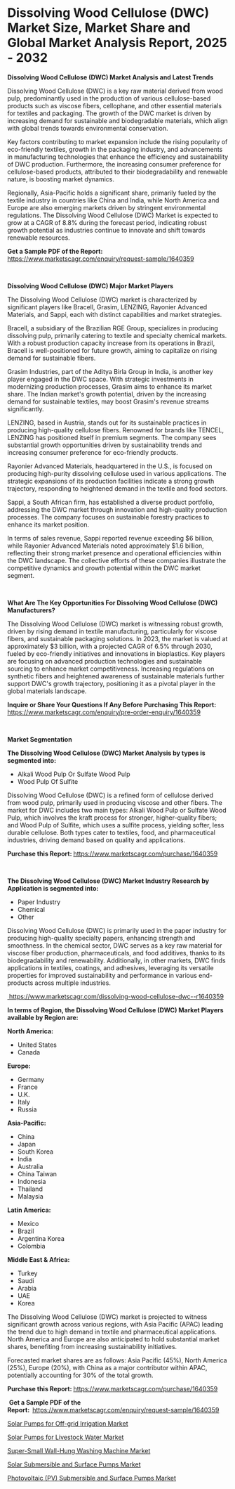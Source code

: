 <p><h1>Dissolving Wood Cellulose (DWC) Market Size, Market Share and Global Market Analysis Report, 2025 - 2032</h1></p><p><strong>Dissolving Wood Cellulose (DWC) Market Analysis and Latest Trends</strong></p>
<p><p>Dissolving Wood Cellulose (DWC) is a key raw material derived from wood pulp, predominantly used in the production of various cellulose-based products such as viscose fibers, cellophane, and other essential materials for textiles and packaging. The growth of the DWC market is driven by increasing demand for sustainable and biodegradable materials, which align with global trends towards environmental conservation.</p><p>Key factors contributing to market expansion include the rising popularity of eco-friendly textiles, growth in the packaging industry, and advancements in manufacturing technologies that enhance the efficiency and sustainability of DWC production. Furthermore, the increasing consumer preference for cellulose-based products, attributed to their biodegradability and renewable nature, is boosting market dynamics.</p><p>Regionally, Asia-Pacific holds a significant share, primarily fueled by the textile industry in countries like China and India, while North America and Europe are also emerging markets driven by stringent environmental regulations. The Dissolving Wood Cellulose (DWC) Market is expected to grow at a CAGR of 8.8% during the forecast period, indicating robust growth potential as industries continue to innovate and shift towards renewable resources.</p></p>
<p><strong>Get a Sample PDF of the Report:&nbsp;</strong> <a href="https://www.marketscagr.com/enquiry/request-sample/1640359?utm_campaign=2106&utm_medium=2&utm_source=Github&utm_content=ia&utm_term=28022025&utm_id=dissolving-wood-cellulose-dwc">https://www.marketscagr.com/enquiry/request-sample/1640359</a></p>
<p>&nbsp;</p>
<p><strong>Dissolving Wood Cellulose (DWC) Major Market Players</strong></p>
<p><p>The Dissolving Wood Cellulose (DWC) market is characterized by significant players like Bracell, Grasim, LENZING, Rayonier Advanced Materials, and Sappi, each with distinct capabilities and market strategies.</p><p>Bracell, a subsidiary of the Brazilian RGE Group, specializes in producing dissolving pulp, primarily catering to textile and specialty chemical markets. With a robust production capacity increase from its operations in Brazil, Bracell is well-positioned for future growth, aiming to capitalize on rising demand for sustainable fibers.</p><p>Grasim Industries, part of the Aditya Birla Group in India, is another key player engaged in the DWC space. With strategic investments in modernizing production processes, Grasim aims to enhance its market share. The Indian market's growth potential, driven by the increasing demand for sustainable textiles, may boost Grasim's revenue streams significantly.</p><p>LENZING, based in Austria, stands out for its sustainable practices in producing high-quality cellulose fibers. Renowned for brands like TENCEL, LENZING has positioned itself in premium segments. The company sees substantial growth opportunities driven by sustainability trends and increasing consumer preference for eco-friendly products.</p><p>Rayonier Advanced Materials, headquartered in the U.S., is focused on producing high-purity dissolving cellulose used in various applications. The strategic expansions of its production facilities indicate a strong growth trajectory, responding to heightened demand in the textile and food sectors.</p><p>Sappi, a South African firm, has established a diverse product portfolio, addressing the DWC market through innovation and high-quality production processes. The company focuses on sustainable forestry practices to enhance its market position.</p><p>In terms of sales revenue, Sappi reported revenue exceeding $6 billion, while Rayonier Advanced Materials noted approximately $1.6 billion, reflecting their strong market presence and operational efficiencies within the DWC landscape. The collective efforts of these companies illustrate the competitive dynamics and growth potential within the DWC market segment.</p></p>
<p>&nbsp;</p>
<p><strong>What Are The Key Opportunities For Dissolving Wood Cellulose (DWC) Manufacturers?</strong></p>
<p><p>The Dissolving Wood Cellulose (DWC) market is witnessing robust growth, driven by rising demand in textile manufacturing, particularly for viscose fibers, and sustainable packaging solutions. In 2023, the market is valued at approximately $3 billion, with a projected CAGR of 6.5% through 2030, fueled by eco-friendly initiatives and innovations in bioplastics. Key players are focusing on advanced production technologies and sustainable sourcing to enhance market competitiveness. Increasing regulations on synthetic fibers and heightened awareness of sustainable materials further support DWC's growth trajectory, positioning it as a pivotal player in the global materials landscape.</p></p>
<p><strong>Inquire or Share Your Questions If Any Before Purchasing This Report:</strong> <a href="https://www.marketscagr.com/enquiry/pre-order-enquiry/1640359?utm_campaign=2106&utm_medium=2&utm_source=Github&utm_content=ia&utm_term=28022025&utm_id=dissolving-wood-cellulose-dwc">https://www.marketscagr.com/enquiry/pre-order-enquiry/1640359</a></p>
<p>&nbsp;</p>
<p><strong>Market Segmentation</strong></p>
<p><strong>The Dissolving Wood Cellulose (DWC) Market Analysis by types is segmented into:</strong></p>
<p><ul><li>Alkali Wood Pulp Or Sulfate Wood Pulp</li><li>Wood Pulp Of Sulfite</li></ul></p>
<p><p>Dissolving Wood Cellulose (DWC) is a refined form of cellulose derived from wood pulp, primarily used in producing viscose and other fibers. The market for DWC includes two main types: Alkali Wood Pulp or Sulfate Wood Pulp, which involves the kraft process for stronger, higher-quality fibers; and Wood Pulp of Sulfite, which uses a sulfite process, yielding softer, less durable cellulose. Both types cater to textiles, food, and pharmaceutical industries, driving demand based on quality and applications.</p></p>
<p><strong>Purchase this Report:&nbsp;</strong><a href="https://www.marketscagr.com/purchase/1640359?utm_campaign=2106&utm_medium=2&utm_source=Github&utm_content=ia&utm_term=28022025&utm_id=dissolving-wood-cellulose-dwc">https://www.marketscagr.com/purchase/1640359</a></p>
<p>&nbsp;</p>
<p><strong>The Dissolving Wood Cellulose (DWC) Market Industry Research by Application is segmented into:</strong></p>
<p><ul><li>Paper Industry</li><li>Chemical</li><li>Other</li></ul></p>
<p><p>Dissolving Wood Cellulose (DWC) is primarily used in the paper industry for producing high-quality specialty papers, enhancing strength and smoothness. In the chemical sector, DWC serves as a key raw material for viscose fiber production, pharmaceuticals, and food additives, thanks to its biodegradability and renewability. Additionally, in other markets, DWC finds applications in textiles, coatings, and adhesives, leveraging its versatile properties for improved sustainability and performance in various end-products across multiple industries.</p></p>
<p><a href="https://www.marketscagr.com/dissolving-wood-cellulose-dwc--r1640359?utm_campaign=2106&utm_medium=2&utm_source=Github&utm_content=ia&utm_term=28022025&utm_id=dissolving-wood-cellulose-dwc">&nbsp;https://www.marketscagr.com/dissolving-wood-cellulose-dwc--r1640359</a></p>
<p><strong>In terms of Region, the Dissolving Wood Cellulose (DWC) Market Players available by Region are:</strong></p>
<p>
    <p> <strong> North America: </strong>
        <ul>
            <li>United States</li>
            <li>Canada</li>
        </ul>
        </p> 
    <p> <strong> Europe: </strong>
        <ul>
            <li>Germany</li>
            <li>France</li>
            <li>U.K.</li>
            <li>Italy</li>
            <li>Russia</li>
        </ul>
        </p> 
    <p> <strong> Asia-Pacific: </strong>
        <ul>
            <li>China</li>
            <li>Japan</li>
            <li>South Korea</li>
            <li>India</li>
            <li>Australia</li>
            <li>China Taiwan</li>
            <li>Indonesia</li>
            <li>Thailand</li>
            <li>Malaysia</li>
        </ul>
        </p> 
    <p> <strong> Latin America: </strong>
        <ul>
            <li>Mexico</li>
            <li>Brazil</li>
            <li>Argentina Korea</li>
            <li>Colombia</li>
        </ul>
        </p> 
    <p> <strong> Middle East & Africa: </strong>
        <ul>
            <li>Turkey</li>
            <li>Saudi</li>
            <li>Arabia</li>
            <li>UAE</li>
            <li>Korea</li>
        </ul>
    </p>
    </p>
<p><p>The Dissolving Wood Cellulose (DWC) market is projected to witness significant growth across various regions, with Asia Pacific (APAC) leading the trend due to high demand in textile and pharmaceutical applications. North America and Europe are also anticipated to hold substantial market shares, benefiting from increasing sustainability initiatives. </p><p>Forecasted market shares are as follows: Asia Pacific (45%), North America (25%), Europe (20%), with China as a major contributor within APAC, potentially accounting for 30% of the total growth.</p></p>
<p><strong>Purchase this Report: </strong><a href="https://www.marketscagr.com/purchase/1640359?utm_campaign=2106&utm_medium=2&utm_source=Github&utm_content=ia&utm_term=28022025&utm_id=dissolving-wood-cellulose-dwc">https://www.marketscagr.com/purchase/1640359</a></p>
<p>&nbsp;<strong>Get a Sample PDF of the Report:&nbsp;&nbsp;</strong><a href="https://www.marketscagr.com/enquiry/request-sample/1640359?utm_campaign=2106&utm_medium=2&utm_source=Github&utm_content=ia&utm_term=28022025&utm_id=dissolving-wood-cellulose-dwc">https://www.marketscagr.com/enquiry/request-sample/1640359</a></p>
<p><strong></strong></p>
<p><p><a href="https://github.com/muhjanaidu/Market-Research-Report-List-1/blob/main/solar-pumps-for-off-grid-irrigation-market.md?utm_campaign=2106&utm_medium=2&utm_source=Github&utm_content=ia&utm_term=28022025&utm_id=dissolving-wood-cellulose-dwc">Solar Pumps for Off-grid Irrigation Market</a></p><p><a href="https://github.com/felishtimoti/Market-Research-Report-List-1/blob/main/solar-pumps-for-livestock-water-market.md?utm_campaign=2106&utm_medium=2&utm_source=Github&utm_content=ia&utm_term=28022025&utm_id=dissolving-wood-cellulose-dwc">Solar Pumps for Livestock Water Market</a></p><p><a href="https://github.com/tafuaraasswn/Market-Research-Report-List-1/blob/main/super-small-wall-hung-washing-machine-market.md?utm_campaign=2106&utm_medium=2&utm_source=Github&utm_content=ia&utm_term=28022025&utm_id=dissolving-wood-cellulose-dwc">Super-Small Wall-Hung Washing Machine Market</a></p><p><a href="https://github.com/briandahm87/Market-Research-Report-List-1/blob/main/solar-submersible-and-surface-pumps-market.md?utm_campaign=2106&utm_medium=2&utm_source=Github&utm_content=ia&utm_term=28022025&utm_id=dissolving-wood-cellulose-dwc">Solar Submersible and Surface Pumps Market</a></p><p><a href="https://github.com/popupioo/Market-Research-Report-List-1/blob/main/photovoltaic-pv-submersible-and-surface-pumps-market.md?utm_campaign=2106&utm_medium=2&utm_source=Github&utm_content=ia&utm_term=28022025&utm_id=dissolving-wood-cellulose-dwc">Photovoltaic (PV) Submersible and Surface Pumps Market</a></p></p>